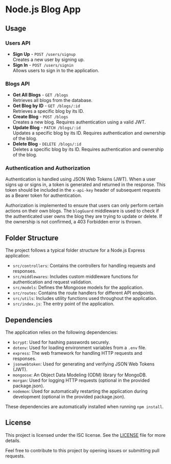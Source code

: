 <!DOCTYPE html>
<html lang="en">

<body>
  <h1>Node.js Blog App</h1>

  <h2>Usage</h2>

  <h3>Users API</h3>
  <ul>
    <li>
      <strong>Sign Up</strong> - <code>POST /users/signup</code><br>
      Creates a new user by signing up.
    </li>
    <li>
      <strong>Sign In</strong> - <code>POST /users/signin</code><br>
      Allows users to sign in to the application.
    </li>
  </ul>

  <h3>Blogs API</h3>
  <ul>
    <li>
      <strong>Get All Blogs</strong> - <code>GET /blogs</code><br>
      Retrieves all blogs from the database.
    </li>
    <li>
      <strong>Get Blog by ID</strong> - <code>GET /blogs/:id</code><br>
      Retrieves a specific blog by its ID.
    </li>
    <li>
      <strong>Create Blog</strong> - <code>POST /blogs</code><br>
      Creates a new blog. Requires authentication using a valid JWT.
    </li>
    <li>
      <strong>Update Blog</strong> - <code>PATCH /blogs/:id</code><br>
      Updates a specific blog by its ID. Requires authentication and ownership of the blog.
    </li>
    <li>
      <strong>Delete Blog</strong> - <code>DELETE /blogs/:id</code><br>
      Deletes a specific blog by its ID. Requires authentication and ownership of the blog.
    </li>
  </ul>

  <h3>Authentication and Authorization</h3>
  <p>
    Authentication is handled using JSON Web Tokens (JWT). When a user signs up or signs in, a token is generated and
    returned in the response. This token should be included in the <code>x-api-key</code> header of subsequent requests as
    a Bearer token for authentication.
  </p>
  <p>
    Authorization is implemented to ensure that users can only perform certain actions on their own blogs. The
    <code>blogGuard</code> middleware is used to check if the authenticated user owns the blog they are trying to update or
    delete. If the ownership is not confirmed, a 403 Forbidden error is thrown.
  </p>

  <h2>Folder Structure</h2>
  <p>
    The project follows a typical folder structure for a Node.js Express application:
  </p>
  <ul>
    <li><code>src/controllers</code>: Contains the controllers for handling requests and responses.</li>
    <li><code>src/middlewares</code>: Includes custom middleware functions for authentication and request validation.</li>
    <li><code>src/models</code>: Defines the Mongoose models for the application.</li>
    <li><code>src/routes</code>: Contains the route handlers for different API endpoints.</li>
    <li><code>src/utils</code>: Includes utility functions used throughout the application.</li>
    <li><code>src/index.js</code>: The entry point of the application.</li>
  </ul>

  <h2>Dependencies</h2>
  <p>The application relies on the following dependencies:</p>
  <ul>
    <li><code>bcrypt</code>: Used for hashing passwords securely.</li>
    <li><code>dotenv</code>: Used for loading environment variables from a <code>.env</code> file.</li>
    <li><code>express</code>: The web framework for handling HTTP requests and responses.</li>
    <li><code>jsonwebtoken</code>: Used for generating and verifying JSON Web Tokens (JWT).</li>
    <li><code>mongoose</code>: An Object Data Modeling (ODM) library for MongoDB.</li>
    <li><code>morgan</code>: Used for logging HTTP requests (optional in the provided package.json).</li>
    <li><code>nodemon</code>: Used for automatically restarting the application during development (optional in the provided
      package.json).</li>
  </ul>

  <p>These dependencies are automatically installed when running <code>npm install</code>.</p>

  <h2>License</h2>
  <p>This project is licensed under the ISC license. See the <a href="LICENSE">LICENSE</a> file for more details.</p>

  <p>Feel free to contribute to this project by opening issues or submitting pull requests.</p>
</body>

</html>
